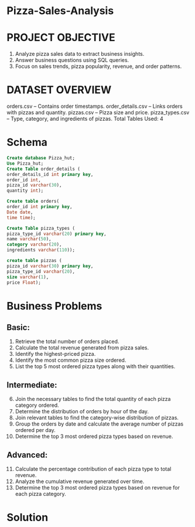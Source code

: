 # Pizza-Sales-Analysis
# PROJECT OBJECTIVE
1) Analyze pizza sales data to extract business insights.
2) Answer business questions using SQL queries.
3) Focus on sales trends, pizza popularity, revenue, and order patterns.

# DATASET OVERVIEW
orders.csv – Contains order timestamps.
order_details.csv – Links orders with pizzas and quantity.
pizzas.csv – Pizza size and price.
pizza_types.csv – Type, category, and ingredients of pizzas.
Total Tables Used: 4

# Schema
```sql
Create database Pizza_hut;
Use Pizza_hut;
Create Table order_details (
order_details_id int primary key,
order_id int,
pizza_id varchar(30),
quantity int);
```
```sql
Create table orders(
order_id int primary key,
Date date,
time time);
```
```sql
Create Table pizza_types (
pizza_type_id varchar(20) primary key,
name varchar(50),
category varchar(20),
ingredients varchar(110));
```
```sql
create table pizzas (
pizza_id varchar(30) primary key,
pizza_type_id varchar(20),
size varchar(1),
price Float);
```
# Business Problems
## Basic:
1) Retrieve the total number of orders placed.
2) Calculate the total revenue generated from pizza sales.
3) Identify the highest-priced pizza.
4) Identify the most common pizza size ordered.
5) List the top 5 most ordered pizza types along with their quantities.


## Intermediate:
6) Join the necessary tables to find the total quantity of each pizza category ordered.
7) Determine the distribution of orders by hour of the day.
8) Join relevant tables to find the category-wise distribution of pizzas.
9) Group the orders by date and calculate the average number of pizzas ordered per day.
10) Determine the top 3 most ordered pizza types based on revenue.

## Advanced:
11) Calculate the percentage contribution of each pizza type to total revenue.
12) Analyze the cumulative revenue generated over time.
13) Determine the top 3 most ordered pizza types based on revenue for each pizza category.

# Solution



